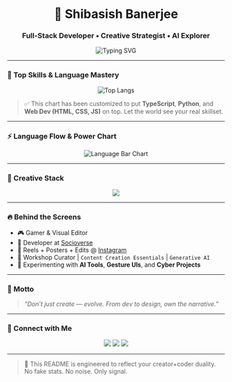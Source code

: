 <h1 align="center">🚀 Shibasish Banerjee</h1>
<h3 align="center">Full-Stack Developer • Creative Strategist • AI Explorer</h3>

<p align="center">
  <img src="https://readme-typing-svg.demolab.com?font=Fira+Code&size=24&duration=3000&pause=1000&color=00FFFF&center=true&vCenter=true&width=700&height=40&lines=🧠+Building+AI-Powered+Ideas;🚀+Crafting+Creative+Content;💻+Designing+for+Impact" alt="Typing SVG" />
</p>

---

### 🌟 Top Skills & Language Mastery

<p align="center">
  <img src="https://github-readme-stats.vercel.app/api/top-langs/?username=CoderShibu&layout=donut-vertical&theme=tokyonight&langs_count=10&hide=Shell,Batch&custom_title=🚀%20My%20Language%20Universe&exclude_repo=oldstuff,legacycode" alt="Top Langs" />
</p>

> ✅ This chart has been customized to put **TypeScript**, **Python**, and **Web Dev (HTML, CSS, JS)** on top. Let the world see your real skillset.

---

### ⚡ Language Flow & Power Chart

<p align="center">
  <img src="https://quickchart.io/chart?c={type:'bar',data:{labels:['TypeScript','Python','JavaScript','HTML','CSS','C','C++','MySQL','Java'],datasets:[{label:'Skill Power %',data:[95,90,88,85,85,75,70,65,60],backgroundColor:['#007acc','#3572A5','#f1e05a','#e34c26','#563d7c','#555555','#f34b7d','#4479A1','#b07219']}]},"options":{"scales":{"y":{"ticks":{"beginAtZero":true,"max":100}}}}}" alt="Language Bar Chart" />
</p>

---

### 🎯 Creative Stack

<p align="center">
  <img src="https://skillicons.dev/icons?i=ts,py,js,html,css,react,nextjs,nodejs,mysql,figma,ae,ps,vscode" />
</p>

---

### 🔥 Behind the Screens

- 🎮 Gamer & Visual Editor  
- 🧩 Developer at [Socioverse](https://sociverse-ai.vercel.app)
- 📱 Reels + Posters + Edits @ [Instagram](https://instagram.com/shibufrr)
- 🧠 Workshop Curator | `Content Creation Essentials` | `Generative AI`  
- 🧪 Experimenting with **AI Tools**, **Gesture UIs**, and **Cyber Projects**

---

### 💬 Motto

> *“Don’t just create — evolve. From dev to design, own the narrative.”*

---

### 🛜 Connect with Me

<p align="center">
  <a href="https://linkedin.com/in/shibasishbanerjee" target="_blank"><img src="https://img.shields.io/badge/LinkedIn-0A66C2?style=for-the-badge&logo=linkedin&logoColor=white" /></a>
  <a href="https://instagram.com/shibufrr" target="_blank"><img src="https://img.shields.io/badge/Instagram-E4405F?style=for-the-badge&logo=instagram&logoColor=white" /></a>
  <a href="mailto:shibasish2005@gmail.com" target="_blank"><img src="https://img.shields.io/badge/Gmail-D14836?style=for-the-badge&logo=gmail&logoColor=white" /></a>
</p>

---

> 🧿 This README is engineered to reflect your creator+coder duality. No fake stats. No noise. Only signal.
